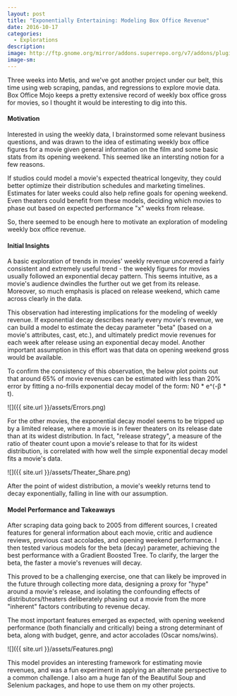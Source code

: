 ```yaml
---
layout: post
title: "Exponentially Entertaining: Modeling Box Office Revenue"
date: 2016-10-17
categories: 
  - Explorations
description: 
image: http://ftp.gnome.org/mirror/addons.superrepo.org/v7/addons/plugin.video.mdfm/fanart.jpg
image-sm:
---
```

Three weeks into Metis, and we've got another project under our belt, this time using web scraping, pandas, and regressions to explore movie data.  Box Office Mojo keeps a pretty extensive record of weekly box office gross for movies, so I thought it would be interesting to dig into this.

#### Motivation

Interested in using the weekly data, I brainstormed some relevant business questions, and was drawn to the idea of estimating weekly box office figures for a movie given general information on the film and some basic stats from its opening weekend.  This seemed like an intersting notion for a few reasons.  

If studios could model a movie's expected theatrical longevity, they could better optimize their distribution schedules and marketing timelines.  Estimates for later weeks could also help refine goals for opening weekend. Even theaters could benefit from these models, deciding which movies to phase out based on expected performance "x" weeks from release.  

So, there seemed to be enough here to motivate an exploration of modeling weekly box office revenue.

#### Initial Insights

A basic exploration of trends in movies' weekly revenue uncovered a fairly consistent and extremely useful trend - the weekly figures for movies usually followed an exponential decay pattern.  This seems intuitive, as a movie's audience dwindles the further out we get from its release.  Moreover, so much emphasis is placed on release weekend, which came across clearly in the data.  

This observation had interesting implications for the modeling of weekly revenue.  If exponential decay describes nearly every movie's revenue, we can build a model to estimate the decay parameter "beta" (based on a movie's attributes, cast, etc.), and ultimately predict movie revenues for each week after release using an exponential decay model.  Another important assumption in this effort was that data on opening weekend gross would be available.  

To confirm the consistency of this observation, the below plot points out that around 65% of movie revenues can be estimated with less than 20% error by fitting a no-frills exponential decay model of the form: N0 * e^(-β * t).  

![]({{ site.url }}/assets/Errors.png)

For the other movies, the exponential decay model seems to be tripped up by a limited release, where a movie is in fewer theaters on its release date than at its widest distribution.  In fact, "release strategy", a measure of the ratio of theater count upon a movie's release to that for its widest distribution, is correlated with how well the simple exponential decay model fits a movie's data.

![]({{ site.url }}/assets/Theater_Share.png)

After the point of widest distribution, a movie's weekly returns tend to decay exponentially, falling in line with our assumption.  

#### Model Performance and Takeaways

After scraping data going back to 2005 from different sources, I created features for general information about each movie, critic and audience reviews, previous cast accolades, and opening weekend performance.  I then tested various models for the beta (decay) parameter, achieving the best performance with a Gradient Boosted Tree.  To clarify, the larger the beta, the faster a movie's revenues will decay.  

This proved to be a challenging exercise, one that can likely be improved in the future through collecting more data, designing a proxy for "hype" around a movie's release, and isolating the confounding effects of distributors/theaters deliberately phasing out a movie from the more "inherent" factors contributing to revenue decay.  

The most important features emerged as expected, with opening weekend performance (both financially and critically) being a strong determinant of beta, along with budget, genre, and actor accolades (Oscar noms/wins).  

![]({{ site.url }}/assets/Features.png)

This model provides an interesting framework for estimating movie revenues, and was a fun experiment in applying an alternate perspective to a common challenge.  I also am a huge fan of the Beautiful Soup and Selenium packages, and hope to use them on my other projects.


